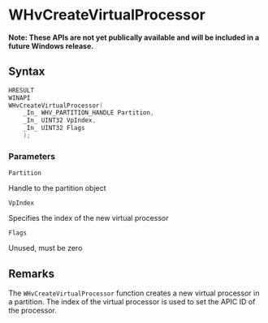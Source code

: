 # WHvCreateVirtualProcessor
**Note: These APIs are not yet publically available and will be included in a future Windows release.**

## Syntax

```C
HRESULT
WINAPI
WHvCreateVirtualProcessor(
    _In_ WHV_PARTITION_HANDLE Partition,
    _In_ UINT32 VpIndex,
    _In_ UINT32 Flags
    );
```

### Parameters

`Partition` 

Handle to the partition object 

`VpIndex`

 Specifies the index of the new virtual processor

`Flags` 

Unused, must be zero
  

## Remarks

The `WHvCreateVirtualProcessor` function creates a new virtual processor in a partition. The index of the virtual processor is used to set the APIC ID of the processor. 
